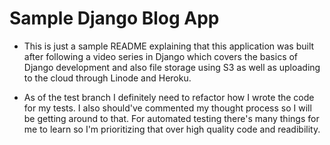 # Sample Django Blog App

- This is just a sample README explaining that this application was built after following a video series in Django which covers the basics of Django development and also file storage using S3 as well as uploading to the cloud through Linode and Heroku.

- As of the test branch I definitely need to refactor how I wrote the code for my tests. I also should've commented my thought process so I will be getting around to that. For automated testing there's many things for me to learn so I'm prioritizing that over high quality code and readibility.